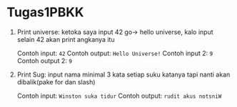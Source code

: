 # Tugas1PBKK


1. Print universe: ketoka saya input 42 go-> hello universe, kalo  input selain 42 akan print angkanya itu

   Contoh input:
   ``
   42
   ``
   Contoh output:
   ``
   Hello Universe!
   ``
   Contoh input 2:
   ``
   9
   ``
   Contoh output 2:
   ``
   9
   ``
   
3. ⁠Print Sug: input nama minimal 3 kata setiap suku katanya tapi nanti akan dibalik(pake for dan slash)

   Contoh input:
   ``
   Winston suka tidur
   ``
   Contoh output:
   ``
   rudit akus notsniW
   ``
